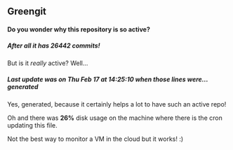## Greengit

#### Do you wonder why this repository is so active?

##### After all it has 26442 commits!

But is it *really* active? Well...

##### Last update was on Thu Feb 17 at 14:25:10 when those lines were... generated

Yes, generated, because it certainly helps a lot to have such an active repo!

Oh and there was **26%** disk usage on the machine
where there is the cron updating this file.

Not the best way to monitor a VM in the cloud but it works! :)
